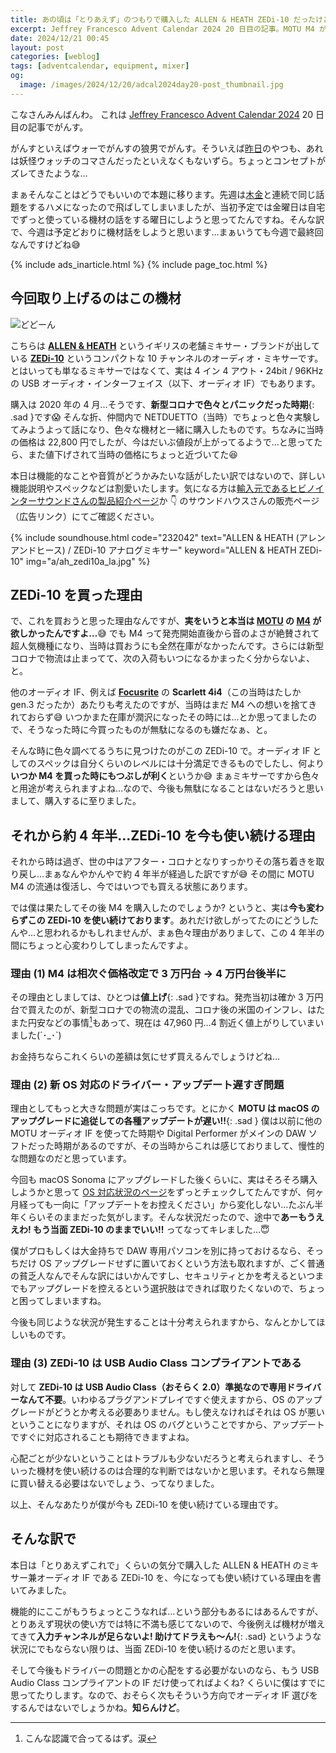 ```yaml
---
title: あの頃は「とりあえず」のつもりで購入した ALLEN & HEATH ZEDi-10 だったけど、結局今もそのまま使い続けている件について
excerpt: Jeffrey Francesco Advent Calendar 2024 20 日目の記事。MOTU M4 が品薄の頃「とりあえず」で買ったミキサー兼オーディオ IF の ZEDi-10 を今も使い続けるのはなぜか? 心変わりしたその理由を書きました。
date: 2024/12/21 00:45
layout: post
categories: [weblog]
tags: [adventcalendar, equipment, mixer]
og:
  image: /images/2024/12/20/adcal2024day20-post_thumbnail.jpg
---
```


こなさんみんばんわ。
これは [Jeffrey Francesco Advent Calendar 2024][adcal] 20 日目の記事でがんす。

がんすといえばウォーでがんすの狼男でがんす。そういえば[昨日][1219]のやつも、あれは妖怪ウォッチのコマさんだったといえなくもないずら。ちょっとコンセプトがズレてきたような…

[adcal]: https://adventar.org/calendars/10886
[1219]: /weblog/2024121901/

まぁそんなことはどうでもいいので本題に移ります。先週は[木][1212][金][1213]と連続で同じ話題をするハメになったので飛ばしてしまいましたが、当初予定では金曜日は自宅でずっと使っている機材の話をする曜日にしようと思ってたんですね。そんな訳で、今週は予定どおりに機材話をしようと思います…まぁいうても今週で最終回なんですけどね😅

[1212]: /weblog/2024121201/
[1213]: /weblog/2024121301/

{% include ads_inarticle.html %}
{% include page_toc.html %}


## 今回取り上げるのはこの機材

![どどーん](/images/2024/12/20/zedi10.jpg)

こちらは <b>[ALLEN & HEATH][allenheath]</b> というイギリスの老舗ミキサー・ブランドが出している <b>[ZEDi-10][zedi10]</b> というコンパクトな 10 チャンネルのオーディオ・ミキサーです。とはいっても単なるミキサーではなくて、実は 4 イン 4 アウト・24bit / 96KHz の USB オーディオ・インターフェイス（以下、オーディオ IF）でもあります。

購入は 2020 年の 4 月…そうです、**新型コロナで色々とパニックだった時期**{: .sad }です😱 そんな折、仲間内で NETDUETTO（当時）でちょっと色々実験してみようよって話になり、色々な機材と一緒に購入したものです。ちなみに当時の価格は 22,800 円でしたが、今はだいぶ値段が上がってるようで…と思ってたら、また値下げされて当時の価格にちょっと近づいてた😆

本日は機能的なことや音質がどうかみたいな話がしたい訳ではないので、詳しい機能説明やスペックなどは割愛いたします。気になる方は[輸入元であるヒビノインターサウンドさんの製品紹介ページ][zedi10]か 👇 のサウンドハウスさんの販売ページ（広告リンク）にてご確認ください。

{% include soundhouse.html code="232042" text="ALLEN & HEATH (アレンアンドヒース) / ZEDi-10 アナログミキサー" keyword="ALLEN & HEATH ZEDi-10" img="a/ah_zedi10a_la.jpg" %}

[allenheath]: https://www.allen-heath.com/
[zedi10]: https://www.hibino-intersound.co.jp/allen-heath/6484.html


## ZEDi-10 を買った理由

で、これを買おうと思った理由なんですが、**実をいうと本当は <b>[MOTU][]</b> の <b>[M4][]</b> が欲しかったんですよ…**😅 でも M4 って発売開始直後から音のよさが絶賛されて超人気機種になり、当時は買おうにも全然在庫がなかったんです。さらには新型コロナで物流は止まってて、次の入荷もいつになるかまったく分からないよ、と。

[motu]: https://motu.com/
[m4]: https://motu.com/en-us/products/m-series/m4/

他のオーディオ IF、例えば <b>[Focusrite][]</b> の <b>Scarlett 4i4</b>（この当時はたしか gen.3 だったか）あたりも考えたのですが、当時はまだ M4 への想いを捨てきれておらず😅 いつかまた在庫が潤沢になったその時には…とか思ってましたので、そうなった時に今買ったものが無駄になるのも嫌だなぁ、と。

[focusrite]: https://focusrite.com/

そんな時に色々調べてるうちに見つけたのがこの ZEDi-10 で。オーディオ IF としてのスペックは自分くらいのレベルには十分満足できるものでしたし、何より**いつか M4 を買った時にもつぶしが利く**というか😅 まぁミキサーですから色々と用途が考えられますよね…なので、今後も無駄になることはないだろうと思いまして、購入するに至りました。


## それから約 4 年半…ZEDi-10 を今も使い続ける理由

それから時は過ぎ、世の中はアフター・コロナとなりすっかりその落ち着きを取り戻し…まぁなんやかんやで約 4 年半が経過した訳ですが😅 その間に MOTU M4 の流通は復活し、今ではいつでも買える状態にあります。

では僕は果たしてその後 M4 を購入したのでしょうか? というと、実は**今も変わらずこの ZEDi-10 を使い続けております**。あれだけ欲しがってたのにどうしたんや…と思われるかもしれませんが、まぁ色々理由がありまして、この 4 年半の間にちょっと心変わりしてしまったんですよ。

### 理由 (1) M4 は相次ぐ価格改定で 3 万円台 → 4 万円台後半に

その理由としましては、ひとつは**値上げ**{: .sad }ですね。発売当初は確か 3 万円台で買えたのが、新型コロナでの物流の混乱、コロナ後の米国のインフレ、はたまた円安などの事情[^1]もあって、現在は 47,960 円…4 割近く値上がりしていまいました(´･_･`)

お金持ちならこれくらいの差額は気にせず買えるんでしょうけどね…

[^1]: こんな認識で合ってるはず。涙

### 理由 (2) 新 OS 対応のドライバー・アップデート遅すぎ問題

理由としてもっと大きな問題が実はこっちです。とにかく **MOTU は macOS のアップグレードに追従しての各種アップデートが遅い!!**{: .sad } 僕は以前に他の MOTU オーディオ IF を使ってた時期や Digital Performer がメインの DAW ソフトだった時期があるのですが、その当時からこれは感じておりまして、慢性的な問題なのだと思っています。

今回も macOS Sonoma にアップグレードした後くらいに、実はそろそろ購入しようかと思って [OS 対応状況のページ][sonoma]をずっとチェックしてたんですが、何ヶ月経っても一向に「アップデートをお控えください」から変化しない…たぶん半年くらいそのままだった気がします。そんな状況だったので、途中で**あーもうええわ! もう当面 ZEDi-10 のままでいい!!** ってなってキレました…😇

僕がプロもしくは大金持ちで DAW 専用パソコンを別に持っておけるなら、そっちだけ OS アップグレードせずに置いておくという方法も取れますが、ごく普通の貧乏人なんでそんな訳にはいかんですし、セキュリティとかを考えるといつまでもアップグレードを控えるという選択肢はできれば取りたくないので、ちょっと困ってしまいますね。

今後も同じような状況が発生することは十分考えられますから、なんとかしてほしいものです。

[sonoma]: https://h-resolution.com/blog/macos-sonoma/

### 理由 (3) ZEDi-10 は USB Audio Class コンプライアントである

対して **ZEDi-10 は USB Audio Class（おそらく 2.0）準拠なので専用ドライバーなんて不要**。いわゆるプラグアンドプレイですぐ使えますから、OS のアップグレードがどうとか考える必要ありません。もし使えなければそれは OS が悪いということになりますが、それは OS のバグということですから、アップデートですぐに対応されることも期待できますよね。

心配ごとが少ないということはトラブルも少ないだろうと考えられますし、そういった機材を使い続けるのは合理的な判断ではないかと思います。それなら無理に買い替える必要はないでしょう、ってなりました。

以上、そんなあたりが僕が今も ZEDi-10 を使い続けている理由です。


## そんな訳で

本日は「とりあえずこれで」くらいの気分で購入した ALLEN & HEATH のミキサー兼オーディオ IF である ZEDi-10 を、今になっても使い続けている理由を書いてみました。

機能的にここがもうちょっとこうなれば…という部分もあるにはあるんですが、とりあえず現状の使い方では特に不満も感じてないので、今後例えば機材が増えてきて**入力チャンネルが足らないよ! 助けてドラえも〜ん!**{: .sad} というような状況にでもならない限りは、当面 ZEDi-10 を使い続けるのだと思います。

そして今後もドライバーの問題とかの心配をする必要がないのなら、もう USB Audio Class コンプライアントの IF だけ使ってればよくね? くらいに僕はすでに思ってたりします。なので、おそらく次もそういう方向でオーディオ IF 選びをするんではないでしょうかね。**知らんけど**。

